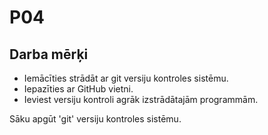 # P04
## Darba mērķi
* Iemācīties strādāt ar git versiju kontroles sistēmu.
* Iepazīties ar GitHub vietni.
* Ieviest versiju kontroli agrāk izstrādātajām programmām.

Sāku apgūt 'git' versiju kontroles sistēmu.
